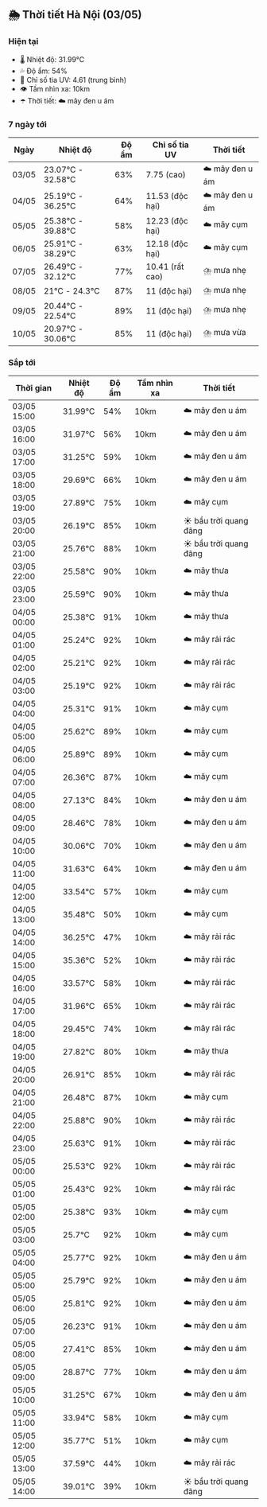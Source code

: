 ## 🌦️ Thời tiết Hà Nội (03/05)

### Hiện tại

- 🌡️ Nhiệt độ: 31.99℃
- 💦 Độ ẩm: 54%
- 🌟 Chỉ số tia UV: 4.61 (trung bình)
- 👁️ Tầm nhìn xa: 10km
- ☂️ Thời tiết: ☁️ mây đen u ám

### 7 ngày tới

| Ngày | Nhiệt độ | Độ ẩm | Chỉ số tia UV | Thời tiết |
| --- | --- | --- | --- | --- |
| 03/05 | 23.07℃ - 32.58℃ | 63% | 7.75 (cao) | ☁️ mây đen u ám |
| 04/05 | 25.19℃ - 36.25℃ | 64% | 11.53 (độc hại) | ☁️ mây đen u ám |
| 05/05 | 25.38℃ - 39.88℃ | 58% | 12.23 (độc hại) | ☁️ mây cụm |
| 06/05 | 25.91℃ - 38.29℃ | 63% | 12.18 (độc hại) | ☁️ mây cụm |
| 07/05 | 26.49℃ - 32.12℃ | 77% | 10.41 (rất cao) | ⛈️ mưa nhẹ |
| 08/05 | 21℃ - 24.3℃ | 87% | 11 (độc hại) | ⛈️ mưa nhẹ |
| 09/05 | 20.44℃ - 22.54℃ | 89% | 11 (độc hại) | ⛈️ mưa nhẹ |
| 10/05 | 20.97℃ - 30.06℃ | 85% | 11 (độc hại) | ⛈️ mưa vừa |

### Sắp tới

| Thời gian | Nhiệt độ | Độ ẩm | Tầm nhìn xa | Thời tiết |
| --- | --- | --- | --- | --- |
| 03/05 15:00 | 31.99℃ | 54% | 10km | ☁️ mây đen u ám |
| 03/05 16:00 | 31.97℃ | 56% | 10km | ☁️ mây đen u ám |
| 03/05 17:00 | 31.25℃ | 59% | 10km | ☁️ mây đen u ám |
| 03/05 18:00 | 29.69℃ | 66% | 10km | ☁️ mây đen u ám |
| 03/05 19:00 | 27.89℃ | 75% | 10km | ☁️ mây cụm |
| 03/05 20:00 | 26.19℃ | 85% | 10km | ☀️ bầu trời quang đãng |
| 03/05 21:00 | 25.76℃ | 88% | 10km | ☀️ bầu trời quang đãng |
| 03/05 22:00 | 25.58℃ | 90% | 10km | ☁️ mây thưa |
| 03/05 23:00 | 25.59℃ | 90% | 10km | ☁️ mây thưa |
| 04/05 00:00 | 25.38℃ | 91% | 10km | ☁️ mây thưa |
| 04/05 01:00 | 25.24℃ | 92% | 10km | ☁️ mây rải rác |
| 04/05 02:00 | 25.21℃ | 92% | 10km | ☁️ mây rải rác |
| 04/05 03:00 | 25.19℃ | 92% | 10km | ☁️ mây rải rác |
| 04/05 04:00 | 25.31℃ | 91% | 10km | ☁️ mây cụm |
| 04/05 05:00 | 25.62℃ | 89% | 10km | ☁️ mây cụm |
| 04/05 06:00 | 25.89℃ | 89% | 10km | ☁️ mây cụm |
| 04/05 07:00 | 26.36℃ | 87% | 10km | ☁️ mây cụm |
| 04/05 08:00 | 27.13℃ | 84% | 10km | ☁️ mây đen u ám |
| 04/05 09:00 | 28.46℃ | 78% | 10km | ☁️ mây đen u ám |
| 04/05 10:00 | 30.06℃ | 70% | 10km | ☁️ mây đen u ám |
| 04/05 11:00 | 31.63℃ | 64% | 10km | ☁️ mây đen u ám |
| 04/05 12:00 | 33.54℃ | 57% | 10km | ☁️ mây cụm |
| 04/05 13:00 | 35.48℃ | 50% | 10km | ☁️ mây cụm |
| 04/05 14:00 | 36.25℃ | 47% | 10km | ☁️ mây rải rác |
| 04/05 15:00 | 35.36℃ | 52% | 10km | ☁️ mây rải rác |
| 04/05 16:00 | 33.57℃ | 58% | 10km | ☁️ mây rải rác |
| 04/05 17:00 | 31.96℃ | 65% | 10km | ☁️ mây rải rác |
| 04/05 18:00 | 29.45℃ | 74% | 10km | ☁️ mây rải rác |
| 04/05 19:00 | 27.82℃ | 80% | 10km | ☁️ mây thưa |
| 04/05 20:00 | 26.91℃ | 85% | 10km | ☁️ mây rải rác |
| 04/05 21:00 | 26.48℃ | 87% | 10km | ☁️ mây cụm |
| 04/05 22:00 | 25.88℃ | 90% | 10km | ☁️ mây rải rác |
| 04/05 23:00 | 25.63℃ | 91% | 10km | ☁️ mây rải rác |
| 05/05 00:00 | 25.53℃ | 92% | 10km | ☁️ mây rải rác |
| 05/05 01:00 | 25.43℃ | 92% | 10km | ☁️ mây rải rác |
| 05/05 02:00 | 25.38℃ | 93% | 10km | ☁️ mây cụm |
| 05/05 03:00 | 25.7℃ | 92% | 10km | ☁️ mây cụm |
| 05/05 04:00 | 25.77℃ | 92% | 10km | ☁️ mây đen u ám |
| 05/05 05:00 | 25.79℃ | 92% | 10km | ☁️ mây đen u ám |
| 05/05 06:00 | 25.81℃ | 92% | 10km | ☁️ mây đen u ám |
| 05/05 07:00 | 26.23℃ | 91% | 10km | ☁️ mây đen u ám |
| 05/05 08:00 | 27.41℃ | 85% | 10km | ☁️ mây đen u ám |
| 05/05 09:00 | 28.87℃ | 77% | 10km | ☁️ mây đen u ám |
| 05/05 10:00 | 31.25℃ | 67% | 10km | ☁️ mây đen u ám |
| 05/05 11:00 | 33.94℃ | 58% | 10km | ☁️ mây cụm |
| 05/05 12:00 | 35.77℃ | 51% | 10km | ☁️ mây cụm |
| 05/05 13:00 | 37.59℃ | 44% | 10km | ☁️ mây rải rác |
| 05/05 14:00 | 39.01℃ | 39% | 10km | ☀️ bầu trời quang đãng |
